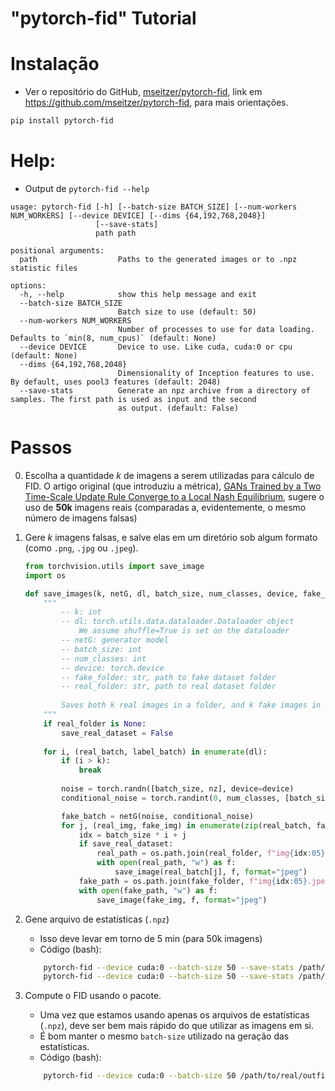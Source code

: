 # "pytorch-fid" Tutorial

# Instalação

* Ver o repositório do GitHub, [mseitzer/pytorch-fid](https://github.com/mseitzer/pytorch-fid), link em https://github.com/mseitzer/pytorch-fid, para mais orientações.

```bash
pip install pytorch-fid
```

# Help:

* Output de `pytorch-fid --help`
```
usage: pytorch-fid [-h] [--batch-size BATCH_SIZE] [--num-workers NUM_WORKERS] [--device DEVICE] [--dims {64,192,768,2048}]
                   [--save-stats]
                   path path

positional arguments:
  path                  Paths to the generated images or to .npz statistic files

options:
  -h, --help            show this help message and exit
  --batch-size BATCH_SIZE
                        Batch size to use (default: 50)
  --num-workers NUM_WORKERS
                        Number of processes to use for data loading. Defaults to `min(8, num_cpus)` (default: None)
  --device DEVICE       Device to use. Like cuda, cuda:0 or cpu (default: None)
  --dims {64,192,768,2048}
                        Dimensionality of Inception features to use. By default, uses pool3 features (default: 2048)
  --save-stats          Generate an npz archive from a directory of samples. The first path is used as input and the second
                        as output. (default: False)
```

# Passos

0. Escolha a quantidade $k$ de imagens a serem utilizadas para cálculo de FID. O artigo original (que introduziu a métrica), [GANs Trained by a Two Time-Scale Update Rule Converge to a Local Nash Equilibrium](https://arxiv.org/abs/1706.08500), sugere o uso de **50k** imagens reais (comparadas a, evidentemente, o mesmo número de imagens falsas)

1. Gere $k$ imagens falsas, e salve elas em um diretório sob algum formato (como `.png`, `.jpg` ou `.jpeg`).

    ```python
    from torchvision.utils import save_image
    import os

    def save_images(k, netG, dl, batch_size, num_classes, device, fake_folder, real_folder=None):
        """
            -- k: int
            -- dl: torch.utils.data.dataloader.Dataloader object
                We assume shuffle=True is set on the dataloader
            -- netG: generator model 
            -- batch_size: int 
            -- num_classes: int 
            -- device: torch.device
            -- fake_folder: str, path to fake dataset folder
            -- real_folder: str, path to real dataset folder
        
            Saves both k real images in a folder, and k fake images in another folder.
        """
        if real_folder is None:
            save_real_dataset = False
        
        for i, (real_batch, label_batch) in enumerate(dl):
            if (i > k):
                break
            
            noise = torch.randn([batch_size, nz], device=device)
            conditional_noise = torch.randint(0, num_classes, [batch_size], device=device)

            fake_batch = netG(noise, conditional_noise)
            for j, (real_img, fake_img) in enumerate(zip(real_batch, fake_batch)):
                idx = batch_size * i + j 
                if save_real_dataset:
                    real_path = os.path.join(real_folder, f"img{idx:05}.jpeg") ## imgXXXXX.jpeg, where some leading X's might be zero
                    with open(real_path, "w") as f:
                        save_image(real_batch[j], f, format="jpeg")
                fake_path = os.path.join(fake_folder, f"img{idx:05}.jpeg") ## imgXXXXX.jpeg, where some leading X's might be zero
                with open(fake_path, "w") as f:
                    save_image(fake_img, f, format="jpeg")
    ```

2. Gene arquivo de estatísticas (`.npz`)
    * Isso deve levar em torno de 5 min (para 50k imagens)
    * Código (bash):
    ```bash
        pytorch-fid --device cuda:0 --batch-size 50 --save-stats /path/to/real/folder /path/to/real/outputfile.npz
        pytorch-fid --device cuda:0 --batch-size 50 --save-stats /path/to/fake/folder /path/to/fake/outputfile.npz
    ```

3. Compute o FID usando o pacote. 
   * Uma vez que estamos usando apenas os arquivos de estatísticas (`.npz`), deve ser bem mais rápido do que utilizar as imagens em si.
   * É bom manter o mesmo `batch-size` utilizado na geração das estatísticas.
   * Código (bash):
   ```bash
       pytorch-fid --device cuda:0 --batch-size 50 /path/to/real/outfile.npz /path/to/fake/outfile.npz
   ```
